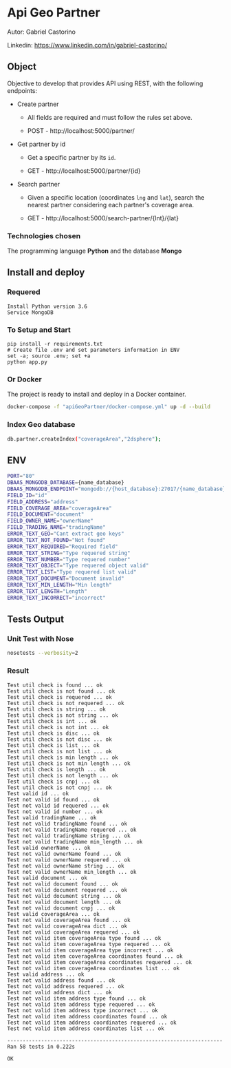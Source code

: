 # Api Geo Partner
Autor: Gabriel Castorino 

Linkedin: https://www.linkedin.com/in/gabriel-castorino/

## Object
Objective to develop that provides API using REST, with the following endpoints:

  - Create partner

      - All fields are required and must follow the rules set above.

      - POST - http://localhost:5000/partner/

  - Get partner by id

      - Get a specific partner by its `id`.

      - GET - http://localhost:5000/partner/{id}

  - Search partner

      - Given a specific location (coordinates `lng` and `lat`), search the nearest partner considering each partner's coverage area.

      - GET - http://localhost:5000/search-partner/{lnt}/{lat}

### Technologies chosen

The programming language **Python** and the database **Mongo**

## Install and deploy

### Requered

```
Install Python version 3.6
Service MongoDB 
```

### To Setup and Start

```
pip install -r requirements.txt 
# Create file .env and set parameters information in ENV 
set -a; source .env; set +a   
python app.py
```

### Or Docker

The project is ready to install and deploy in a Docker container.

```sh
docker-compose -f "apiGeoPartner/docker-compose.yml" up -d --build
```

### Index Geo database

```sh
db.partner.createIndex("coverageArea","2dsphere");
```

## ENV

```sh
PORT="80"
DBAAS_MONGODB_DATABASE={name_database}
DBAAS_MONGODB_ENDPOINT="mongodb://{host_database}:27017/{name_database}"
FIELD_ID="id"
FIELD_ADDRESS="address"
FIELD_COVERAGE_AREA="coverageArea"
FIELD_DOCUMENT="document"
FIELD_OWNER_NAME="ownerName"
FIELD_TRADING_NAME="tradingName"
ERROR_TEXT_GEO="Cant extract geo keys"
ERROR_TEXT_NOT_FOUND="Not found"
ERROR_TEXT_REQUIRED="Required field"
ERROR_TEXT_STRING="Type requered string"
ERROR_TEXT_NUMBER="Type requered number"
ERROR_TEXT_OBJECT="Type requered object valid"
ERROR_TEXT_LIST="Type requered list valid"
ERROR_TEXT_DOCUMENT="Document invalid"
ERROR_TEXT_MIN_LENGTH="Min length"
ERROR_TEXT_LENGTH="Length"
ERROR_TEXT_INCORRECT="incorrect"
```

## Tests Output

### Unit Test with Nose

```sh
nosetests --verbosity=2
```

### Result

```
Test util check is found ... ok
Test util check is not found ... ok
Test util check is requered ... ok
Test util check is not requered ... ok
Test util check is string ... ok
Test util check is not string ... ok
Test util check is int ... ok
Test util check is not int ... ok
Test util check is disc ... ok
Test util check is not disc ... ok
Test util check is list ... ok
Test util check is not list ... ok
Test util check is min length ... ok
Test util check is not min length ... ok
Test util check is length ... ok
Test util check is not length ... ok
Test util check is cnpj ... ok
Test util check is not cnpj ... ok
Test valid id ... ok
Test not valid id found ... ok
Test not valid id requered ... ok
Test not valid id number ... ok
Test valid tradingName ... ok
Test not valid tradingName found ... ok
Test not valid tradingName requered ... ok
Test not valid tradingName string ... ok
Test not valid tradingName min_length ... ok
Test valid ownerName ... ok
Test not valid ownerName found ... ok
Test not valid ownerName requered ... ok
Test not valid ownerName string ... ok
Test not valid ownerName min_length ... ok
Test valid document ... ok
Test not valid document found ... ok
Test not valid document requered ... ok
Test not valid document string ... ok
Test not valid document length ... ok
Test not valid document cnpj ... ok
Test valid coverageArea ... ok
Test not valid coverageArea found ... ok
Test not valid coverageArea dict ... ok
Test not valid coverageArea requered ... ok
Test not valid item coverageArea type found ... ok
Test not valid item coverageArea type requered ... ok
Test not valid item coverageArea type incorrect ... ok
Test not valid item coverageArea coordinates found ... ok
Test not valid item coverageArea coordinates requered ... ok
Test not valid item coverageArea coordinates list ... ok
Test valid address ... ok
Test not valid address found ... ok
Test not valid address requered ... ok
Test not valid address dict ... ok
Test not valid item address type found ... ok
Test not valid item address type requered ... ok
Test not valid item address type incorrect ... ok
Test not valid item address coordinates found ... ok
Test not valid item address coordinates requered ... ok
Test not valid item address coordinates list ... ok

----------------------------------------------------------------------
Ran 58 tests in 0.222s

OK
```
